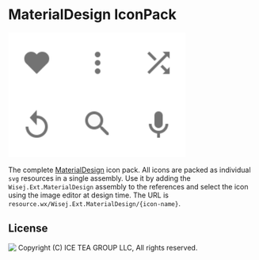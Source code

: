 MaterialDesign IconPack
====

<img src="../Support/Images/MaterialDesign.png" width="358" height="252">

The complete [MaterialDesign](https://materialdesignicons.com/) icon pack. All icons are packed as individual `svg` resources in a single assembly. Use it by adding the `Wisej.Ext.MaterialDesign` assembly to the references and select the icon using the image editor at design time. The URL is `resource.wx/Wisej.Ext.MaterialDesign/{icon-name}`.

License
-------
<img src="http://iceteagroup.com/wp-content/uploads/2017/01/Square-64x64-trasp.png" height="20" align="top"> Copyright (C) ICE TEA GROUP LLC, All rights reserved.
